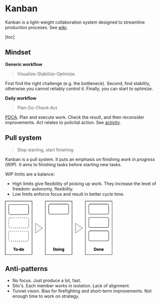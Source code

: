 # Kanban

Kanban is a light-weight collaboration system designed to streamline production proceses. See [wiki](https://en.wikipedia.org/wiki/Kanban).

[toc]

## Mindset

**Generic workflow**

> Visualize-Stabilize-Optimize. 

First find the right challenge (e.g. the bottleneck). Second, find stability, otherwise you cannot reliably control it. Finally, you can start to optimize.



**Daily workflow**

> Plan-Do-Check-Act

[PDCA](https://en.wikipedia.org/wiki/PDCA). Plan and execute work. Check the result, and then reconsider improvements. *Act* relates to policital action. See [activity](../subjects/activity.md).



## Pull system

> Stop starting, start finishing

Kanban is a pull system. It puts an emphasis on finishing *work in progress* (WIP). It aims to finishing tasks before starting new tasks.

WIP limits are a balance:

- High limits give flexibility of picking up work. They increase the level of freedom: autonomy, flexibility.
- Low limits enforce focus and result in better cycle time.

<img src="../img/kanban-board.png" alt="kanban-board" style="width:25em;" />

## Anti-patterns

- No focus. Just produce a lot, fast.
- Silo's. Each member works in isolation. Lack of alignment.
- Tunnel vision. Bias for firefighting and short-term improvements. Not enough time to work on strategy.

